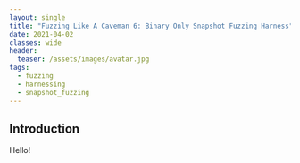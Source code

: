 ```yaml
---
layout: single
title: "Fuzzing Like A Caveman 6: Binary Only Snapshot Fuzzing Harness"
date: 2021-04-02
classes: wide
header:
  teaser: /assets/images/avatar.jpg
tags:
  - fuzzing
  - harnessing
  - snapshot_fuzzing
---
```


## Introduction
Hello!
